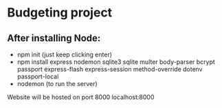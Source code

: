 # Budgeting project

## After installing Node:

* npm init (just keep clicking enter)
* npm install express nodemon sqlite3 sqlite multer body-parser bcrypt passport express-flash express-session method-override dotenv passport-local
* nodemon (to run the server)

Website will be hosted on port 8000
localhost:8000
